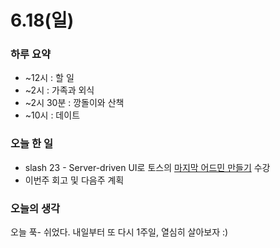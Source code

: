 # 6.18(일)

### 하루 요약

- ~12시 : 할 일
- ~2시 : 가족과 외식
- ~2시 30분 : 깡돌이와 산책
- ~10시 : 데이트

### 오늘 한 일

- slash 23 - Server-driven UI로 토스의 [마지막 어드민 만들기](https://github.com/Self-Driven-Development/TIL/tree/main/docs/23.06/%EB%B0%95%EA%B7%9C%EC%84%B1/Memo/Slash23.md) 수강
- 이번주 회고 및 다음주 계획

### 오늘의 생각

오늘 푹- 쉬었다. 내일부터 또 다시 1주일, 열심히 살아보자 :)
